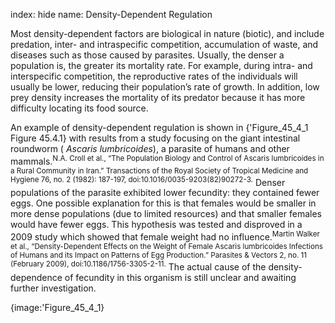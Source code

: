index: hide
name: Density-Dependent Regulation

Most density-dependent factors are biological in nature (biotic), and include predation, inter- and intraspecific competition, accumulation of waste, and diseases such as those caused by parasites. Usually, the denser a population is, the greater its mortality rate. For example, during intra- and interspecific competition, the reproductive rates of the individuals will usually be lower, reducing their population’s rate of growth. In addition, low prey density increases the mortality of its predator because it has more difficulty locating its food source.

An example of density-dependent regulation is shown in {'Figure_45_4_1 Figure 45.4.1} with results from a study focusing on the giant intestinal roundworm ( *Ascaris lumbricoides*), a parasite of humans and other mammals.<sup>N.A. Croll et al., “The Population Biology and Control of Ascaris lumbricoides in a Rural Community in Iran.” Transactions of the Royal Society of Tropical Medicine and Hygiene 76, no. 2 (1982): 187-197, doi:10.1016/0035-9203(82)90272-3.</sup> Denser populations of the parasite exhibited lower fecundity: they contained fewer eggs. One possible explanation for this is that females would be smaller in more dense populations (due to limited resources) and that smaller females would have fewer eggs. This hypothesis was tested and disproved in a 2009 study which showed that female weight had no influence.<sup>Martin Walker et al., “Density-Dependent Effects on the Weight of Female Ascaris lumbricoides Infections of Humans and its Impact on Patterns of Egg Production.” Parasites & Vectors 2, no. 11 (February 2009), doi:10.1186/1756-3305-2-11.</sup> The actual cause of the density-dependence of fecundity in this organism is still unclear and awaiting further investigation.


{image:'Figure_45_4_1}
        
